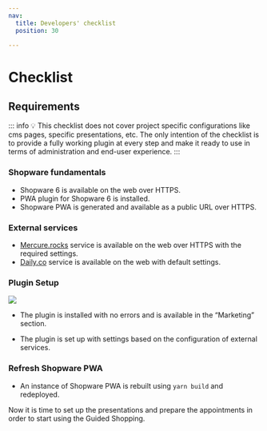 ```yaml
---
nav:
  title: Developers' checklist
  position: 30

---
```


# Checklist

## Requirements

::: info
💡 This checklist does not cover project specific configurations like cms pages, specific presentations, etc. The only intention of the checklist is to provide a fully working plugin at every step and make it ready to use in terms of administration and end-user experience.
:::

### Shopware fundamentals

* Shopware 6 is available on the web over HTTPS.
* PWA plugin for Shopware 6 is installed.
* Shopware PWA is generated and available as a public URL over HTTPS.

### External services

* [Mercure.rocks](http://Mercure.rocks) service is available on the web over HTTPS with the required settings.
* [Daily.co](http://Daily.co) service is available on the web with default settings.

### Plugin Setup

![ ](../../.gitbook/assets/products-guidedShopping-checklist.png)

* The plugin is installed with no errors and is available in the “Marketing” section.
  
* The plugin is set up with settings based on the configuration of external services.

### Refresh Shopware PWA

* An instance of Shopware PWA is rebuilt using `yarn build` and redeployed.

Now it is time to set up the presentations and prepare the appointments in order to start using the Guided Shopping.
